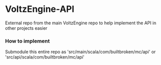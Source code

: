 # VoltzEngine-API
External repo from the main VoltzEngine repo to help implement the API in other projects easier

### How to implement
Submodule this entire repo as 'src/main/scala/com/builtbroken/mc/api' or 'src/api/scala/com/builtbroken/mc/api'

